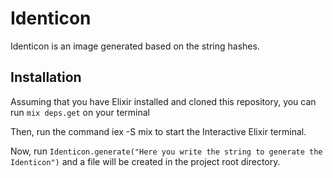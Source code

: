 # Identicon

Identicon is an image generated based on the string hashes.

## Installation

Assuming that you have Elixir installed and cloned this repository, you can run `mix deps.get` on your terminal

Then, run the command iex -S mix to start the Interactive Elixir terminal.

Now, run `Identicon.generate("Here you write the string to generate the Identicon")` and a file will be created in the project root directory.

